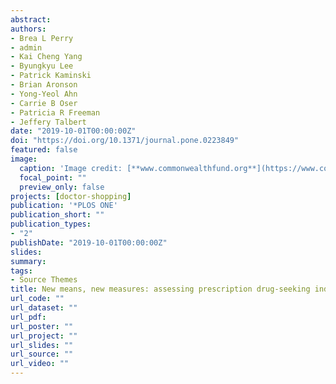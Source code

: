 ```yaml
---
abstract: 
authors:
- Brea L Perry
- admin
- Kai Cheng Yang
- Byungkyu Lee
- Patrick Kaminski
- Brian Aronson
- Yong-Yeol Ahn
- Carrie B Oser
- Patricia R Freeman
- Jeffery Talbert
date: "2019-10-01T00:00:00Z"
doi: "https://doi.org/10.1371/journal.pone.0223849"
featured: false
image:
  caption: 'Image credit: [**www.commonwealthfund.org**](https://www.commonwealthfund.org/publications/issue-briefs/2017/oct/paying-prescription-drugs-around-world-why-us-outlier'
  focal_point: ""
  preview_only: false
projects: [doctor-shopping]
publication: '*PLOS ONE'
publication_short: ""
publication_types:
- "2"
publishDate: "2019-10-01T00:00:00Z"
slides: 
summary: 
tags:
- Source Themes
title: New means, new measures: assessing prescription drug-seeking indicators over 10 years of the opioid epidemic
url_code: ""
url_dataset: ""
url_pdf: 
url_poster: ""
url_project: ""
url_slides: ""
url_source: ""
url_video: ""
---
```

